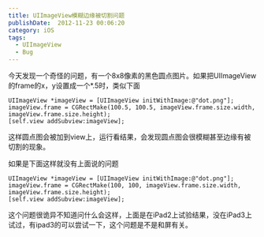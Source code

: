 ```yaml
---
title: UIImageView模糊边缘被切割问题
publishDate:  2012-11-23 00:06:20
category: iOS
tags:
  - UIImageView
  - Bug
---
```

今天发现一个奇怪的问题，有一个8x8像素的黑色圆点图片。如果把UIImageView 的frame的x，y设置成一个*.5时，类似下面
```objc
UIImageView *imageView = [UIImageView initWithImage:@"dot.png"];
imageView.frame = CGRectMake(100.5, 100.5, imageView.frame.size.width, imageView.frame.size.height);
[self.view addSubview:imageView];
```
这样圆点图会被加到view上，运行看结果，会发现圆点图会很模糊甚至边缘有被切割的现象。

如果是下面这样就没有上面说的问题
```objc
UIImageView *imageView = [UIImageView initWithImage:@"dot.png"];
imageView.frame = CGRectMake(100, 100, imageView.frame.size.width, imageView.frame.size.height);
[self.view addSubview:imageView];
```
这个问题很诡异不知道问什么会这样，上面是在iPad2上试验结果，没在iPad3上试过，有ipad3的可以尝试一下，这个问题是不是和屏有关。